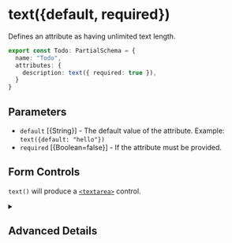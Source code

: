 # text({default, required})

Defines an attribute as having unlimited text length.

```ts
export const Todo: PartialSchema = {
  name: "Todo",
  attributes: {
    description: text({ required: true }),
  }
}
```

## Parameters

- `default` [{String}] - The default value of the attribute.  Example: `text({default: "hello"})`
- `required` [{Boolean=false}] - If the attribute must be provided.

## Form Controls

`text()` will produce a [`<textarea>`](https://developer.mozilla.org/en-US/docs/Web/HTML/Element/textarea) control. 


<details>
<summary>

## Advanced Details

</summary>

### Control Type

```js
{
  type: "String",
  allowNull: Boolean, 
  max: Infinity,
  min: 0
}
```


### Sequelize Type

```js
{
 type: "TEXT",
 typeArgs: [],
 allowNull: Boolean
}
```
  
</details>


